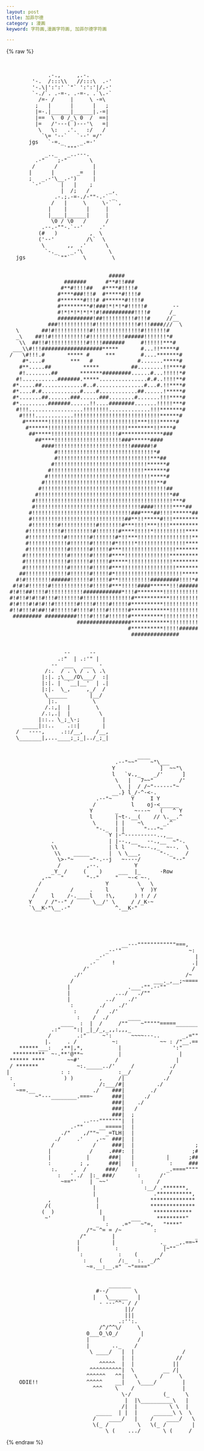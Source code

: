 ```yaml
---
layout: post
title: 加菲尔德
category : 漫画
keyword: 字符画,漫画字符画, 加菲尔德字符画

---
```

{% raw %}
<pre>


             .-.,     ,.-.
        '-.  /:::\\   //:::\  .-'
        '-.\|':':' `"` ':':'|/.-'
        `-./`. .-=-. .-=-. .`\.-`
          /=- /     |     \ -=\
         ;   |      |      |   ;
         |=-.|______|______|.-=|
         |==  \  0 /_\ 0  /  ==|
         |=   /'---( )---'\   =|
          \   \:   .'.   :/   /
           `\= '--`   `--' =/'
       jgs   `-=._     _.=-'
                  `"""`  
            _.._   _..---.
         .-"    ;-"       \
        /      /           |
       |      |       _=   |
       ;   _.-'\__.-')     |
        `-'      |   |    ;
                 |  /;   /      _,
               .-.;.-=-./-""-.-` _`
              /   |     \     \-` `,
             |    |      |     |
             |____|______|     |
              \0 / \0   /      /
           .--.-""-.`--'     .'
          (#   )          ,  \
          ('--'          /\`  \
           \       ,,  .'      \
            `-._    _.'\        \
   jgs          `""`    \        \


                                #####
                  #######      #**#!!###
                 #**#!!!!##   #****#!!!!#
                #****###!!!#  #*****#!!!!#
                #*******#!!!# #******#!!!!#
                #*********#!###!*!*!*#!!!!!#        --
                #!*!*!*!*!*!#!##########!!!!#      /_
                ###########!##!!!!!!!!!!#!!!#     //__
             ###!!!!!!!!!!!#!!!!!!!!!!!!!#!!!####///  \
   \       ##!#!!!!!!!!!!!#!!!!!!!!!!!!!!!#!!!!!!!#
   _\    ##!!#!!!!!!!!!!!#!!!!!!!!!!!######!!!!!!!*#
    \\  ##!!#!!!!!!!!!!!!#!!!!#######     #!!!!!!***#
  ___\\#!!!###################*****       #...!!*****#
 /   \#!!!.#       ***** #     ***        #....*******#
     #*....#        ***   #              #.......*****#
    #**.....##          *****          ##........!!****#
    #!........##       *******#########......#...!!!!!*#
   #!...........#######.*****...............#.#..!!!!**#
  #*.....##.............#..#...............#...#.!!****#
  #*....#.#............#....#............##......!*****#
  #*.......##.......###......###........#.......!!!****#
  #*.........#######......!!....########.......!!!!!***#
   #!!!.................!!!!!!!!.............!!!*******#
    #!!!!............!!!!!!!!!!!!!!!!!!!!!!!!!!!******#
     #*******!!!!!!!!!!!!!!!!!!!!!!!!!!!!***!!!!*****#
      #******!!!!!!!!!!!!!!!!!!!!!!!!!********!!****#
       ##*****!!!!!!!!!!!!!!!!!!!!!#*************###
         ##****!!!!!!!!!!!!!!!!!!!!!###******####
           ####!!!!!!!!!!!!!!!!!!!!!!!!######!#
               #!!!!!!!!!!!!!!!!!!!!!!!!!!!!!!*#
               #!!!!!!!!!!!!!!!!!!!!!!!!!!!!!***##
              #!!!!!!!!!!!!!!!!!!!!!!!!!!!!!******#
             #!!!!!!!!!!!!!!!!!!!!!!!!!!!!!*******#
            #!!!!!!!!!!!!!!!!!!!!!!!!!!!!!!!!*****#
           #!!!!!!!!!!!!!!!!!!!!!!!!!!!!!!!!!!!**#
          #!!!!!!!!!!!!!!!!!!!!!!!!!!!!!!!!!!!!!!!##
         #!!!!!!!!!!!!!!!!!!!!!!!!!!!!!!!!!!!!!!!!!*##
        #!!!!!!!!!!!!!!!!!!!!!!!!!!!!!!!!!!!!!!!!!!!***#
        #!!!!!!!!!!!!!!!!!!!!!!!!!!!!!!!!!####!!!!!!****##
       #!!!!!!!!!!!!!!!!!!!!!!!!!!!!!!!###****##!!!!******##
       #!!!!!!!!!!!!!!!!!!!!!!!!!!!!!##**!!*****#!!!********#
       #!!!!!!!!#!!!!!!!!!!!#!!!!!!!#***!!!!***!!!!**********#
      #!!!!!!!!!!#!!!!!!!!!#!!!!!!!#****!!!!!*!!!!!!!!!!*****#
      #!!!!!!!!!!!#!!!!!!!#!!!!!!!#*!!***!!!!!!!!!!!!!!!!!***#
      #!!!!!!!!!!!!#!!!!!!#!!!!!!#*!!!!!*!!!!!!!!!!!!!!!*****#
      #!!!!!!!!!!!!#!!!!!!#!!!!!#***!!!!!!!!!!!!!!!!!********#
     #!!!!!!!!!!!!!#!!!!!!#!!!!!#****!!!!!!!!!!!!!!**********#
     #!!!!!!!!!!!!!#!!!!!!#!!!!!#*****!!!!!!!!!!!!!!*********#
     #!!!!!!!!!!!!!#!!!!!!#!!!!!#***!!!!!!!!!!!!!!!!!********##
    ##!!!!!!!!!!!!!#!!!!!!#!!!!!#*!!!!!!!!!!!!!!!!!!!!!*****#!*##
   #!#!!!!!!!!######!!!!!!#!!!!!#**!!!!!!!!!!#########!!!!*#!!**##
  #!#!#!!!!!!#!!!!!!!!!!!!#!!!!!#***!!!!!####******!!!#######!!**#
 #!#!!##!!!!#!!!!!!!!!!!############*!!!#********!!!!!!!!!!!!!!!**#
 #!#!!#!#!!#!!!#!!!!!!!#!!!!!!!!!!!!!!!#***********!!!!!!!!!!!!!!!#
 #!#!!!#!#!#!!#!!!!!!!#!!!!#!!!!#!!!!!#**********!!!!!!!!!!!!!!!**#
 #!!#!!!#!##!!#!!!!!!#!!!!#!!!!#!!!!!!#************!!!!!!!!!!****#
  ######### ##########!!!!#!!!!#!!!!!!#**********!!!!!!!!!!!!***#
                      #################************!!!!!!!!!!**#
                                      #**********!!!!!#########
                                       ###############


                  --      --
                .:"  | .:'" |
              --  ___   ___  -
            /:.  / . \ / . \ .\
           |:|. ;\___/O\___/  :| 
           |:|. |  `__|__'  | .| 
           |:|.  \_,     ,_/  / 
            \______       |__/  
             |:.           \     
            /.:,|  |        \   
           /.:,.|  |         \     
          |::.. \_;_\-;       |      
     _____|::..    .::|       |  
   /   ----,     .::/__,    /__,     
   \_______|,...____;_;_|../_;_|


                                         ____
                                  .--"~~"    ~"\___
                                 Y              ]  ~~"\
                                 l   `v.,_    _/'      ]
                                  \   |   7~~"        /'
                                   \  |  / /~"------"~
                                 __.} l_/-^-<-.
                            .--"~      Y     I Y
                           /           l    oj-<______
                          Y       _     ~---~   (   ^ Y
                          l       |~t-.__(    // \.__.^
                           \      | |    ~\      _.^
                            "-._  | |      "---"~
                                Y |-^----------..,__
              .                 | |--.,__   --.,__  ~"-.
              \\                | l l    "~--.,_  ~--.  \
               \\    _____      |  \ \___,      "-._    /
                \>-"~     ~"-.--j   ~----/          "--"
                /        ,--.           Y
              _Y_ /     (    )     ___  |_      -Row
           ,-~   "       "--"     "   ~-< ~-.
          /                    Y         \   \
         /          /     .    l          Y  )Y
        /     l    /-.____l    !\,      ) ! / /
       Y    / /"--" /      \__/' \     / /_K-~
       `\__K-"\__.-"              ^.__K-"





                                    __---""""""""""""===,
                               _--'"                     ~:
                            _-'                            |
                          .-     !                        .|
                        /'                                /
                     ./'                                /~
                    /                         ___._,__;~==========____
                   |                  .___-"".--""                    ~":.
                   |              .../   ./""                             ~:
                   |           ../    ./'                                   |
                    :        ./    ./'                                      |
                     :      /   ./'                                         ,
                      :    /  ./      ____                               __=
                 ____  :  |  /     /""    ~"""""=====__________=======""~
              .:"    ":| _|_/_,_,,:,,,_
             /        .:"     ~':      ~~~~---..       _,=""""~
            |.     . /           ~:             ~~ : /"__.====._
    ******___:   ,**|,*,           |                ':"         ~
  **********  ~-.**'@**~           |                  |
 ****** ****       ~~#'           /                  |
 / *******            ~:._____../'     /           ./
|                : :               :__/            /
 :                ) )        ,     /|            ./
  :                          /:___/#|          ./
   ~==.__                  ./    ###|        ./
         ~"---________.===~      ###|      ./
                                 ###|    ./
                                 ###|   /
                                 ###|  ;                            .
                        ..---"""""""|  |                           %
                    .-""     __=====|  |                         ##
                 ./"    ,/""~  _=TLH|  |                       ###
               ./     .'    ,-~  ###|  |                     ;###
              /            /     ###|  |                   ;###;
             |            /     .###:  |                  ;###;
             |           |      ###|   |          |      ;####
             :         ; ,      ###|   |           :     ####
              :.     ,  /      ###/     :         _.===="""""~=_
                :   ' ./  |:_ ###/       :      /'              ~: .-~
                 ~=="'    |  ~~'          :    /                  |.-~
                           |               :__/ .*******,          |   __
                           |                  .***********,         |='  ~:
             ,              |                **************         |      :
            /(              |                **************                 |
           (  )              |                ************                  |
            ~'                |        ___     *********"                   |
                            _  :    .="   ~"=,   "****"                     |
                         /"~ ^= = /~          :              .              /
                       /"        |                         _/|             /
                      |          |              ._   _,.==~***",   (      /
                      |           :              |~""       ****:   :   _/
                       :           :    (       /             ~~ ~=._.='
                        :    (     /:_   :.  _/^
                         ~=.__:__.="  ~"===="


                                _______
                            #--/        \
                           |   \______   |
                             - ---^^- / /
                                     ||/
                                     |||
                                   .:'':.
                             /^/^^\/     \
                         0___O_\O_/       |
                         |               /
                         |       .._    /
                          \ ____/   |  |               /
                                    |  |             //
                             ^^^^^  |  |            ||
                          ^^^^^^^^^^|  \         __ /|
                         ^^^^^^   ^^|   \       /     \
    ODIE!!               ^^^^^    __|    \____/        |
                           ^^^    \    /               |
                                    \-/          (_     \
                                     |  |\__________\   |
                                    /|  |          \ \  |
                            _____  | |  |     ______\ \  \
                           /    ____/   |    /    ____/   \
                           \(_ /         \   \(_ /        |
                               \_(____.../       \_(_____/ </pre>
{% endraw %}
